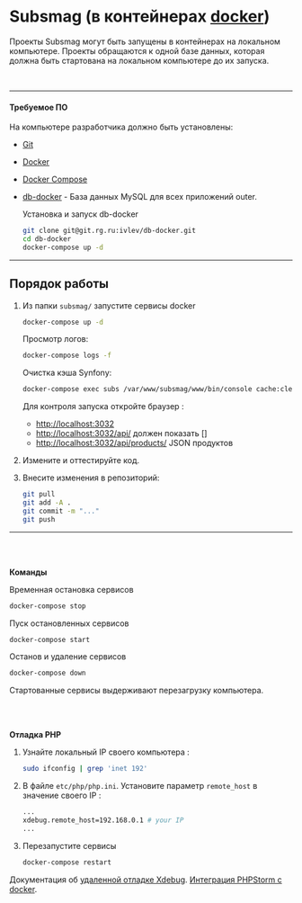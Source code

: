 Subsmag  (в контейнерах [docker](https://www.docker.com/))
==============

Проекты Subsmag могут быть запущены в контейнерах на локальном компьютере.
Проекты обращаются к одной базе данных, которая должна быть стартована на локальном компьютере до их запуска.

<br>

----------------------------------------------------

#### Требуемое ПО
На компьютере разработчика должно быть установлены:
* [Git](https://git-scm.com/downloads)
* [Docker](https://docs.docker.com/engine/installation/)
* [Docker Compose](https://docs.docker.com/compose/install/)
* [db-docker](https://git.rg.ru/ivlev/db-docker) - База данных MySQL для всех приложений outer.

    Установка и запуск db-docker

    ```sh
    git clone git@git.rg.ru:ivlev/db-docker.git
    cd db-docker
    docker-compose up -d
    ```

--------------------------------------------------

## Порядок работы 

1. Из папки `subsmag/` запустите сервисы docker

    ```sh
    docker-compose up -d
    ```
    Просмотр логов:
    ```sh
    docker-compose logs -f
    ```


    Очистка кэша Synfony:
    ```sh
    docker-compose exec subs /var/www/subsmag/www/bin/console cache:clear --no-warmup --env=prod
    ```

    Для контроля запуска откройте браузер :

    * [http://localhost:3032](http://localhost:3032/)
    * [http://localhost:3032/api/](http://localhost:3032/api/)  должен показать []
    * [http://localhost:3032/api/products/](http://localhost:3032/api/products/)  JSON продуктов
    <!-- * [http://localhost:3032/subs/](http://localhost:3032/subs/) Фронтэнд. -->


2. Измените и оттестируйте код.
3. Внесите изменения в репозиторий:
    ```sh
    git pull
    git add -A .
    git commit -m "..."
    git push
    ```
---------------------






<br>
<br>

**Команды**

Временная остановка сервисов 

```sh
docker-compose stop
```

Пуск остановленных сервисов

```sh
docker-compose start
```

Останов и удаление сервисов

```sh
docker-compose down
```

Стартованные сервисы выдерживают перезагрузку компьютера.

<br>
<br>


**Oтладка PHP**



1. Узнайте локальный IP своего компьютера :

    ```sh
    sudo ifconfig | grep 'inet 192'
    ```

2. В файле  `etc/php/php.ini`. Установите параметр
 `remote_host` в значение своего IP :

    ```sh
    ...
    xdebug.remote_host=192.168.0.1 # your IP
    ...
    ```
3. Перезапустите сервисы
   ```sh
   docker-compose restart
   ```

Документация об  [удаленной отладке Xdebug](https://xdebug.org/docs/remote). 
[Интеграция PHPStorm с docker](https://github.com/nanoninja/docker-nginx-php-mysql/blob/master/doc/phpstorm-macosx.md).


